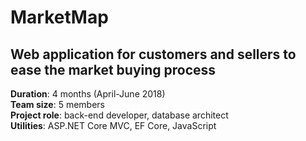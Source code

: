 # MarketMap  
## Web application for customers and sellers to ease the market buying process  
**Duration**: 4 months (April-June 2018)  
**Team size**: 5 members  
**Project role**: back-end developer, database architect  
**Utilities**: ASP.NET Core MVC, EF Core, JavaScript
